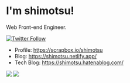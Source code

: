 # I'm shimotsu!

Web Front-end Engineer.

[![Twitter Follow](https://img.shields.io/twitter/follow/shimotsu_?color=1DA1F2&logo=twitter&style=for-the-badge)](https://twitter.com/intent/follow?original_referer=https%3A%2F%2Fgithub.com%2Fshimotsu_&screen_name=shimotsu_)

- Profile: <a href="https://scrapbox.io/shimotsu" target="_blank">https://scrapbox.io/shimotsu</a>
- Blog: <a href="https://shimotsu.netlify.app/" target="_blank">https://shimotsu.netlify.app/</a>
- Tech Blog: <a href="https://shimotsu.hatenablog.com/" target="_blank">https://shimotsu.hatenablog.com/</a>

<div>
  <a href="https://github.com/anuraghazra/github-readme-stats" target="_blank">
    <img align="left" src="https://github-readme-stats.vercel.app/api?username=shimotsu4431&count_private=true&show_icons=true&theme=nord" />
  </a>
  <a href="https://github.com/anuraghazra/github-readme-stats" target="_blank">
    <img src="https://github-readme-stats.vercel.app/api/top-langs/?username=shimotsu4431&theme=nord" />
  </a>
</div>
